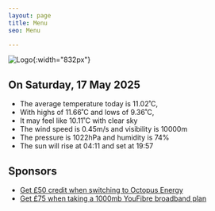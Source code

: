 ```yaml
---
layout: page
title: Menu
seo: Menu

---
```


![Logo](/images/logo.jpg){:width="832px"}

<!-- weather_marker starts -->
## On Saturday, 17 May 2025

- The average temperature today is 11.02˚C,
- With highs of 11.66˚C and lows of 9.36˚C,
- It may feel like 10.11˚C with clear sky
- The wind speed is 0.45m/s and visibility is 10000m
- The pressure is 1022hPa and humidity is 74%
- The sun will rise at 04:11 and set at 19:57

<!-- weather_marker ends -->

## Sponsors

- [Get £50 credit when switching to Octopus Energy](https://bit.ly/3oD1nnS)
- [Get £75 when taking a 1000mb YouFibre broadband plan](https://aklam.io/91zWhU?)
